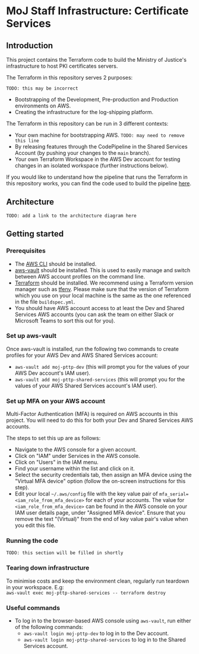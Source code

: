 # MoJ Staff Infrastructure: Certificate Services

## Introduction

This project contains the Terraform code to build the Ministry of Justice's infrastructure to host PKI certificates servers.

The Terraform in this repository serves 2 purposes:

`TODO: this may be incorrect`

- Bootstrapping of the Development, Pre-production and Production environments on AWS.
- Creating the infrastructure for the log-shipping platform.

The Terraform in this repository can be run in 3 different contexts:

- Your own machine for bootstrapping AWS. `TODO: may need to remove this line`
- By releasing features through the CodePipeline in the Shared Services Account (by pushing your changes to the `main` branch).
- Your own Terraform Workspace in the AWS Dev account for testing changes in an isolated workspace (further instructions below).

If you would like to understand how the pipeline that runs the Terraform in this repository works, you can find the code used to build the pipeline [here](https://github.com/ministryofjustice/pttp-shared-services-infrastructure).

## Architecture

`TODO: add a link to the architecture diagram here`

## Getting started

### Prerequisites

- The [AWS CLI](https://aws.amazon.com/cli/) should be installed.
- [aws-vault](https://github.com/99designs/aws-vault) should be installed. This is used to easily manage and switch between AWS account profiles on the command line.
- [Terraform](https://www.terraform.io/) should be installed. We recommend using a Terraform version manager such as [tfenv](https://github.com/tfutils/tfenv). Please make sure that the version of Terraform which you use on your local machine is the same as the one referenced in the file `buildspec.yml`.
- You should have AWS account access to at least the Dev and Shared Services AWS accounts (you can ask the team on either Slack or Microsoft Teams to sort this out for you).

### Set up aws-vault

Once aws-vault is installed, run the following two commands to create profiles for your AWS Dev and AWS Shared Services account:

- `aws-vault add moj-pttp-dev` (this will prompt you for the values of your AWS Dev account's IAM user).
- `aws-vault add moj-pttp-shared-services` (this will prompt you for the values of your AWS Shared Services account's IAM user).

### Set up MFA on your AWS account

Multi-Factor Authentication (MFA) is required on AWS accounts in this project. You will need to do this for both your Dev and Shared Services AWS accounts.

The steps to set this up are as follows:

- Navigate to the AWS console for a given account.
- Click on "IAM" under Services in the AWS console.
- Click on "Users" in the IAM menu.
- Find your username within the list and click on it.
- Select the security credentials tab, then assign an MFA device using the "Virtual MFA device" option (follow the on-screen instructions for this step).
- Edit your local `~/.aws/config` file with the key value pair of `mfa_serial=<iam_role_from_mfa_device>` for each of your accounts. The value for `<iam_role_from_mfa_device>` can be found in the AWS console on your IAM user details page, under "Assigned MFA device". Ensure that you remove the text "(Virtual)" from the end of key value pair's value when you edit this file.

### Running the code

`TODO: this section will be filled in shortly`

### Tearing down infrastructure

To minimise costs and keep the environment clean, regularly run teardown in your workspace. E.g:  
`aws-vault exec moj-pttp-shared-services -- terraform destroy`

### Useful commands

- To log in to the browser-based AWS console using `aws-vault`, run either of the following commands:
  - `aws-vault login moj-pttp-dev` to log in to the Dev account.
  - `aws-vault login moj-pttp-shared-services` to log in to the Shared Services account.
